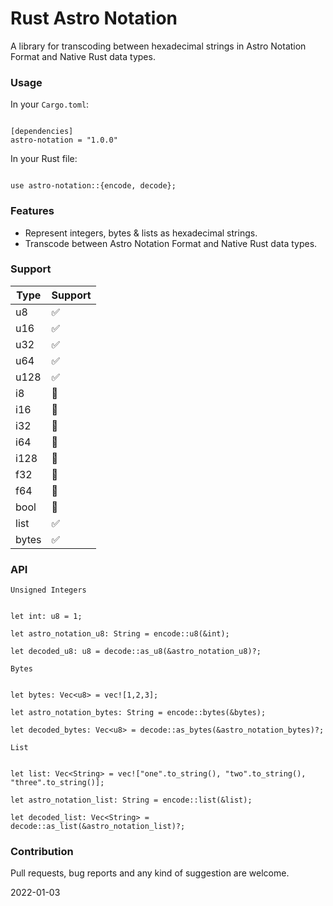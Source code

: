 # Rust Astro Notation
A library for transcoding between hexadecimal strings in Astro Notation Format and Native Rust data types.

### Usage

In your `Cargo.toml`:

```

[dependencies]
astro-notation = "1.0.0"

```

In your Rust file:

```

use astro-notation::{encode, decode};

```

### Features
- Represent integers, bytes & lists as hexadecimal strings.
- Transcode between Astro Notation Format and Native Rust data types.

### Support
| Type | Support |
|---|---|
| u8 | ✅ |
| u16 | ✅ |
| u32 | ✅ |
| u64 | ✅ |
| u128 | ✅ |
| i8 | 🚧 |
| i16 | 🚧 |
| i32 | 🚧 |
| i64 | 🚧 |
| i128 | 🚧 |
| f32 | 🚧 |
| f64 | 🚧 |
| bool | 🚧 |
| list | ✅ |
| bytes | ✅ |

### API

`Unsigned Integers`

```

let int: u8 = 1;

let astro_notation_u8: String = encode::u8(&int);

let decoded_u8: u8 = decode::as_u8(&astro_notation_u8)?;

```

`Bytes`

```

let bytes: Vec<u8> = vec![1,2,3];

let astro_notation_bytes: String = encode::bytes(&bytes);

let decoded_bytes: Vec<u8> = decode::as_bytes(&astro_notation_bytes)?;

```

`List`

```

let list: Vec<String> = vec!["one".to_string(), "two".to_string(), "three".to_string()];

let astro_notation_list: String = encode::list(&list);

let decoded_list: Vec<String> = decode::as_list(&astro_notation_list)?;

```

### Contribution
Pull requests, bug reports and any kind of suggestion are welcome.

2022-01-03
